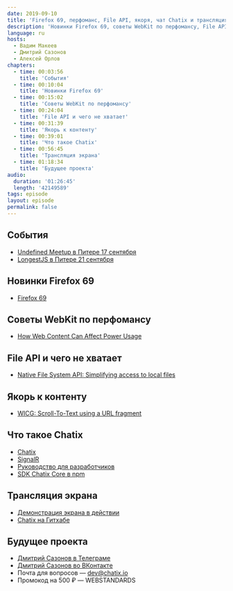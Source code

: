 ```yaml
---
date: 2019-09-10
title: 'Firefox 69, перфоманс, File API, якоря, чат Chatix и трансляция экрана'
description: 'Новинки Firefox 69, советы WebKit по перфомансу, File API и чего не хватает, якорь к контенту. Что такое Chatix, трансляция экрана и будущее проекта.'
language: ru
hosts:
  - Вадим Макеев
  - Дмитрий Сазонов
  - Алексей Орлов
chapters:
  - time: 00:03:56
    title: 'События'
  - time: 00:10:04
    title: 'Новинки Firefox 69'
  - time: 00:15:02
    title: 'Советы WebKit по перфомансу'
  - time: 00:24:04
    title: 'File API и чего не хватает'
  - time: 00:31:39
    title: 'Якорь к контенту'
  - time: 00:39:01
    title: 'Что такое Chatix'
  - time: 00:56:45
    title: 'Трансляция экрана'
  - time: 01:18:34
    title: 'Будущее проекта'
audio:
  duration: '01:26:45'
  length: '42149589'
tags: episode
layout: episode
permalink: false
---
```


## События

- [Undefined Meetup в Питере 17 сентября](https://events.epam.com/events/undefined-meetup-1)
- [LongestJS в Питере 21 сентября](http://longestjs.org)

## Новинки Firefox 69

- [Firefox 69](http://tanalin.com/blog/2019/09/firefox-69/)

## Советы WebKit по перфомансу

- [How Web Content Can Affect Power Usage](https://webkit.org/blog/8970/how-web-content-can-affect-power-usage/)

## File API и чего не хватает

- [Native File System API: Simplifying access to local files](https://developers.google.com/web/updates/2019/08/native-file-system)

## Якорь к контенту

- [WICG: Scroll-To-Text using a URL fragment](https://github.com/WICG/ScrollToTextFragment)

## Что такое Chatix

- [Chatix](https://chatix.io/ru)
- [SignalR](https://dotnet.microsoft.com/apps/aspnet/signalr)
- [Руководство для разработчиков](https://chatix.io/ru/dev)
- [SDK Chatix Core в npm](https://www.npmjs.com/package/chatix-core)

## Трансляция экрана

- [Демонстрация экрана в действии](https://youtu.be/Mgw4r4iMGvE)
- [Chatix на Гитхабе](https://github.com/chatix-team)

## Будущее проекта

- [Дмитрий Сазонов в Телеграме](https://t.me/DmitriySazonov)
- [Дмитрий Сазонов во ВКонтакте](https://vk.com/sazonovdm)
- Почта для вопросов — dev@chatix.io
- Промокод на 500 ₽ — WEBSTANDARDS
